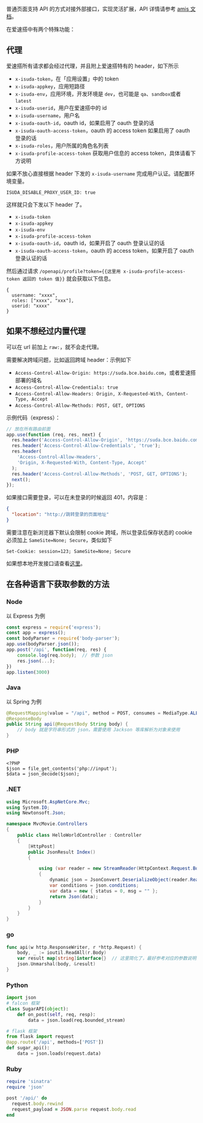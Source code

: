普通页面支持 API 的方式对接外部接口，实现灵活扩展，API 详情请参考 [amis 文档](https://baidu.gitee.io/amis/zh-CN/docs/types/api)。

在爱速搭中有两个特殊功能：

## 代理

爱速搭所有请求都会经过代理，并且附上爱速搭特有的 header，如下所示

- `x-isuda-token`，在「应用设置」中的 token
- `x-isuda-appkey`，应用短路径
- `x-isuda-env`，应用环境，开发环境是 `dev`，也可能是 `qa`、`sandbox`或者`latest`
- `x-isuda-userid`，用户在爱速搭中的 id
- `x-isuda-username`，用户名
- `x-isuda-oauth-id`，oauth id，如果启用了 oauth 登录的话
- `x-isuda-oauth-access-token`，oauth 的 access token 如果启用了 oauth 登录的话
- `x-isuda-roles`，用户所属的角色名列表
- `x-isuda-profile-access-token` 获取用户信息的 access token，具体请看下方说明

如果不放心直接根据 header 下发的 `x-isuda-username` 完成用户认证。请配置环境变量。

```
ISUDA_DISABLE_PROXY_USER_ID: true
```

这样就只会下发以下 header 了。

- `x-isuda-token`
- `x-isuda-appkey`
- `x-isuda-env`
- `x-isuda-profile-access-token`
- `x-isuda-oauth-id`，oauth id，如果开启了 oauth 登录认证的话
- `x-isuda-oauth-access-token`，oauth 的 access token，如果开启了 oauth 登录认证的话

然后通过请求 `/openapi/profile?token={{这里用 x-isuda-profile-access-token 返回的 token 值}}`
就会获取以下信息。

```
{
  username: "xxxx",
  roles: ["xxxx", "xxx"],
  userid: "xxxx"
}
```

## 如果不想经过内置代理

可以在 url 前加上 `raw:`，就不会走代理。

需要解决跨域问题，比如返回跨域 header：示例如下

- `Access-Control-Allow-Origin: https://suda.bce.baidu.com`，或者爱速搭部署的域名
- `Access-Control-Allow-Credentials: true`
- `Access-Control-Allow-Headers: Origin, X-Requested-With, Content-Type, Accept`
- `Access-Control-Allow-Methods: POST, GET, OPTIONS`

示例代码（express）：

```javascript
// 放在所有路由前面
app.use(function (req, res, next) {
  res.header('Access-Control-Allow-Origin', 'https://suda.bce.baidu.com');
  res.header('Access-Control-Allow-Credentials', 'true');
  res.header(
    'Access-Control-Allow-Headers',
    'Origin, X-Requested-With, Content-Type, Accept'
  );
  res.header('Access-Control-Allow-Methods', 'POST, GET, OPTIONS');
  next();
});
```

如果接口需要登录，可以在未登录的时候返回 401，内容是：

```json
{
  "location": "http://跳转登录的页面地址"
}
```

需要注意在新浏览器下默认会限制 cookie 跨域，所以登录后保存状态的 cookie 必须加上 `SameSite=None; Secure`，类似如下

```
Set-Cookie: session=123; SameSite=None; Secure
```

如果想本地开发接口请查看[这里](本地开发调试.md)。

## 在各种语言下获取参数的方法

### Node

以 Express 为例

```js
const express = require('express');
const app = express();
const bodyParser = require('body-parser');
app.use(bodyParser.json());
app.post('/api', function(req, res) {
    console.log(req.body);  // 参数 json
    res.json(...);
})
app.listen(3000)
```

### Java

以 Spring 为例

```java
@RequestMapping(value = "/api", method = POST, consumes = MediaType.ALL_VALUE, produces = MediaType.APPLICATION_JSON_UTF8_VALUE)
@ResponseBody
public String api(@RequestBody String body) {
    // body 就是字符串形式的 json，需要使用 Jackson 等库解析为对象来使用
}

```

### PHP

```
<?PHP
$json = file_get_contents('php://input');
$data = json_decode($json);
```

### .NET

```csharp
using Microsoft.AspNetCore.Mvc;
using System.IO;
using Newtonsoft.Json;

namespace MvcMovie.Controllers
{
    public class HelloWorldController : Controller
    {
        [HttpPost]
        public JsonResult Index()
        {

            using (var reader = new StreamReader(HttpContext.Request.Body))
            {
                dynamic json = JsonConvert.DeserializeObject(reader.ReadToEnd());
                var conditions = json.conditions;
                var data = new { status = 0, msg = "" };
                return Json(data);
            }
        }
    }
}
```

### go

```go
func api(w http.ResponseWriter, r *http.Request) {
    body, _ := ioutil.ReadAll(r.Body)
    var result map[string]interface{}  // 这里简化了，最好参考对应的参数说明文档创建 struct
    json.Unmarshal(body, &result)
}
```

### Python

```python
import json
# falcon 框架
class SugarAPI(object):
    def on_post(self, req, resp):
        data = json.load(req.bounded_stream)

# flask 框架
from flask import request
@app.route('/api', methods=['POST'])
def sugar_api():
    data = json.loads(request.data)

```

### Ruby

```ruby
require 'sinatra'
require 'json'

post '/api/' do
  request.body.rewind
  request_payload = JSON.parse request.body.read
end
```
